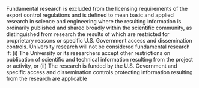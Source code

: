 Fundamental research is excluded from the licensing requirements of the export control regulations and is defined to mean basic and applied research in science and engineering where the resulting information is ordinarily published and shared broadly within the scientific community, as distinguished from research the results of which are restricted for proprietary reasons or specific U.S. Government access and dissemination controls. University research will not be considered fundamental research if: (i) The University or its researchers accept other restrictions on publication of scientific and technical information resulting from the project or activity, or (ii) The research is funded by the U.S. Government and specific access and dissemination controls protecting information resulting from the research are applicable

